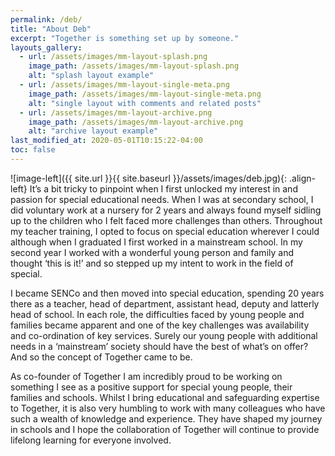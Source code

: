 ```yaml
---
permalink: /deb/
title: "About Deb"
excerpt: "Together is something set up by someone."
layouts_gallery:
  - url: /assets/images/mm-layout-splash.png
    image_path: /assets/images/mm-layout-splash.png
    alt: "splash layout example"
  - url: /assets/images/mm-layout-single-meta.png
    image_path: /assets/images/mm-layout-single-meta.png
    alt: "single layout with comments and related posts"
  - url: /assets/images/mm-layout-archive.png
    image_path: /assets/images/mm-layout-archive.png
    alt: "archive layout example"
last_modified_at: 2020-05-01T10:15:22-04:00
toc: false
---
```



![image-left]({{ site.url }}{{ site.baseurl }}/assets/images/deb.jpg){: .align-left} It’s a bit tricky to pinpoint when I first unlocked my interest in and passion for special educational needs.  When I was at secondary school, I did voluntary work at a nursery for 2 years and always found myself sidling up to the children who I felt faced more challenges than others.  Throughout my teacher training, I opted to focus on special education wherever I could although when I graduated I first worked in a mainstream school. In my second year I worked with a wonderful young person and family and thought ‘this is it!’ and so stepped up my intent to work in the field of special.  

I became SENCo and then moved into special education, spending 20 years there as a teacher, head of department, assistant head, deputy and latterly head of school.  In each role, the difficulties faced by young people and families became apparent and one of the key challenges was availability and co-ordination of key services.  Surely our young people with additional needs in a ‘mainstream’ society should have the best of what’s on offer?  And so the concept of Together came to be. 

As co-founder of Together I am incredibly proud to be working on something I see as a positive support for special young people, their families and schools.  Whilst I bring educational and safeguarding expertise to Together, it is also very humbling to work with many colleagues who have such a wealth of knowledge and experience.  They have shaped my journey in schools and I hope the collaboration of Together will continue to provide lifelong learning for everyone involved. 

